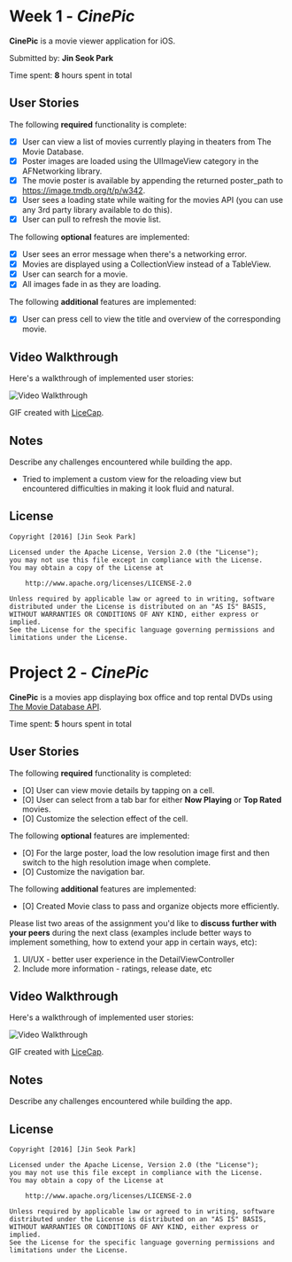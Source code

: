 # Week 1 - *CinePic*

**CinePic** is a movie viewer application for iOS.

Submitted by: **Jin Seok Park**

Time spent: **8** hours spent in total

## User Stories

The following **required** functionality is complete:

* [X] User can view a list of movies currently playing in theaters from The Movie Database.
* [X] Poster images are loaded using the UIImageView category in the AFNetworking library.
* [X] The movie poster is available by appending the returned poster_path to https://image.tmdb.org/t/p/w342.
* [X] User sees a loading state while waiting for the movies API (you can use any 3rd party library available to do this).
* [X] User can pull to refresh the movie list.

The following **optional** features are implemented:

* [X] User sees an error message when there's a networking error.
* [X] Movies are displayed using a CollectionView instead of a TableView.
* [X] User can search for a movie.
* [X] All images fade in as they are loading.

The following **additional** features are implemented:

- [X] User can press cell to view the title and overview of the corresponding movie.

## Video Walkthrough 

Here's a walkthrough of implemented user stories:

<img src='http://i.imgur.com/dz4wPtq.gif' title='Video Walkthrough' width='' alt='Video Walkthrough' />

GIF created with [LiceCap](http://www.cockos.com/licecap/).

## Notes

Describe any challenges encountered while building the app.
- Tried to implement a custom view for the reloading view but encountered difficulties in making it look fluid and natural.

## License

    Copyright [2016] [Jin Seok Park]

    Licensed under the Apache License, Version 2.0 (the "License");
    you may not use this file except in compliance with the License.
    You may obtain a copy of the License at

        http://www.apache.org/licenses/LICENSE-2.0

    Unless required by applicable law or agreed to in writing, software
    distributed under the License is distributed on an "AS IS" BASIS,
    WITHOUT WARRANTIES OR CONDITIONS OF ANY KIND, either express or implied.
    See the License for the specific language governing permissions and
    limitations under the License.



# Project 2 - *CinePic*

**CinePic** is a movies app displaying box office and top rental DVDs using [The Movie Database API](http://docs.themoviedb.apiary.io/#).

Time spent: **5** hours spent in total

## User Stories

The following **required** functionality is completed:

- [O] User can view movie details by tapping on a cell.
- [O] User can select from a tab bar for either **Now Playing** or **Top Rated** movies.
- [O] Customize the selection effect of the cell.

The following **optional** features are implemented:

- [O] For the large poster, load the low resolution image first and then switch to the high resolution image when complete.
- [O] Customize the navigation bar.

The following **additional** features are implemented:

- [O] Created Movie class to pass and organize objects more efficiently.

Please list two areas of the assignment you'd like to **discuss further with your peers** during the next class (examples include better ways to implement something, how to extend your app in certain ways, etc):

1. UI/UX - better user experience in the DetailViewController
2. Include more information - ratings, release date, etc

## Video Walkthrough 

Here's a walkthrough of implemented user stories:

<img src='http://i.imgur.com/link/to/your/gif/file.gif' title='Video Walkthrough' width='' alt='Video Walkthrough' />

GIF created with [LiceCap](http://www.cockos.com/licecap/).

## Notes

Describe any challenges encountered while building the app.

## License

    Copyright [2016] [Jin Seok Park]

    Licensed under the Apache License, Version 2.0 (the "License");
    you may not use this file except in compliance with the License.
    You may obtain a copy of the License at

        http://www.apache.org/licenses/LICENSE-2.0

    Unless required by applicable law or agreed to in writing, software
    distributed under the License is distributed on an "AS IS" BASIS,
    WITHOUT WARRANTIES OR CONDITIONS OF ANY KIND, either express or implied.
    See the License for the specific language governing permissions and
    limitations under the License.
